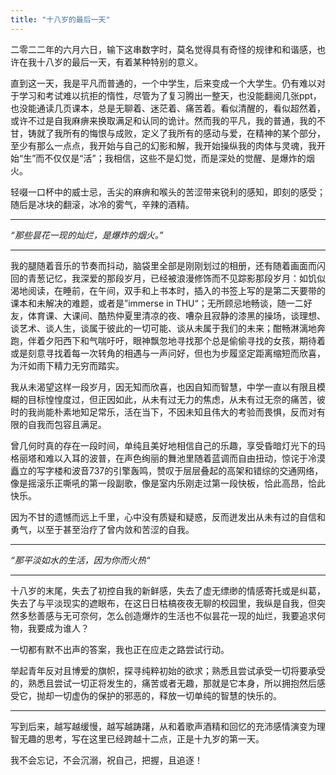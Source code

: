 ```yaml
---
title: "十八岁的最后一天"
---
```

二零二二年的六月六日，输下这串数字时，莫名觉得具有奇怪的规律和和谐感，也许在我十八岁的最后一天，有着某种特别的意义。

直到这一天，我是平凡而普通的，一个中学生，后来变成一个大学生。仍有难以对于学习和考试难以抗拒的惰性，尽管为了复习腾出一整天，也没能翻阅几张ppt，也没能通读几页课本，总是无聊着、迷茫着、痛苦着。看似清醒的，看似超然着，或许不过是自我麻痹来换取满足和认同的诡计。然而我的平凡，我的普通，我的不甘，铸就了我所有的悔恨与成败，定义了我所有的感动与爱，在精神的某个部分，至少有那么一点点，我开始与自己的幻影和解，我开始操纵我的肉体与灵魂，我开始“生”而不仅仅是“活”；我相信，这些不是幻觉，而是深处的觉醒、是爆炸的烟火。

轻啜一口杯中的威士忌，舌尖的麻痹和喉头的苦涩带来锐利的感知，即刻的感受；随后是冰块的翻滚，冰冷的雾气，辛辣的酒精。

---

 *“那些昙花一现的灿烂，是爆炸的烟火。”*
 
---

我的腿随着音乐的节奏而抖动，脑袋里全部是刚刚划过的相册，还有随着画面而闪回的青葱记忆，我深爱的那段岁月，已经被浪漫修饰而不见踪影那段岁月：如饥似渴地阅读，在睡前，在午间，双手和上书本时，插入的书签上写的是第二天要带的课本和未解决的难题，或者是”immerse in THU“；无所顾忌地畅谈，随一二好友，体育课、大课间、酷热仲夏里清凉的夜、嘈杂且寂静的漆黑的操场，谈理想、谈艺术、谈人生，谈属于彼此的一切可能、谈从未属于我们的未来；酣畅淋漓地奔跑，伴着夕阳西下和气喘吁吁，眼神飘忽地寻找那个总是偷偷寻找的女孩，期待着或是刻意寻找着每一次转角的相遇与一声问好，但也为步履坚定距离缩短而欣喜，为汗如雨下精力无穷而踏实。

我从未渴望这样一段岁月，因无知而欣喜，也因自知而智慧，中学一直以有限且模糊的目标惶惶度过，但正因如此，从未有过无力的焦虑，从未有过无奈的痛苦，彼时的我尚能朴素地知足常乐，活在当下，不因未知且伟大的考验而畏惧，反而对有限的自我而包容且满足。

曾几何时真的存在一段时间，单纯且美好地相信自己的乐趣，享受昏暗灯光下的玛格丽塔和难以入耳的波普，在声色绚丽的舞池里随着蓝调而自由扭动，惊诧于冷漠矗立的写字楼和波音737的引擎轰鸣，赞叹于层层叠起的高架和错综的交通网络，像是摇滚乐正嘶吼的第一段副歌，像是室内乐刚走过第一段快板，恰此高昂，恰此快乐。

因为不甘的遗憾而远上千里，心中没有质疑和疑惑，反而迸发出从未有过的自信和勇气，以至于甚至治疗了曾内敛和苦涩的自我。

---

*“那平淡如水的生活，因为你而火热“*

---

十八岁的末尾，失去了初控自我的新鲜感，失去了虚无缥缈的情感寄托或是纠葛，失去了与平淡现实的遮眼布，在这日日枯槁夜夜无聊的校园里，我纵是自我，但突然多愁善感与无可奈何，怎么创造爆炸的生活也不似昙花一现的灿烂，我要追求何物，我要成为谁人？

一切都有默不出声的答案，我也正在应走之路尝试行动。

举起青年反对且博爱的旗帜，探寻纯粹初始的欲求；熟悉且尝试承受一切将要承受的，熟悉且尝试一切正将发生的，痛苦或者无趣，那就是它本身，所以拥抱然后感受它，抛却一切虚伪的保护的邪恶的，释放一切单纯的智慧的快乐的。

---

写到后来，越写越缓慢，越写越踌躇，从和着歌声酒精和回忆的充沛感情演变为理智无趣的思考，写在这里已经跨越十二点，正是十九岁的第一天。

我不会忘记，不会沉溺，祝自己，把握，且追逐！
